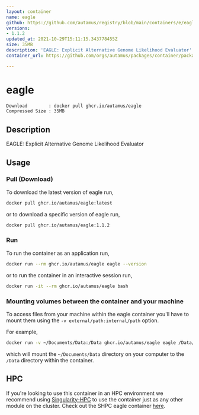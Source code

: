 ```yaml
---
layout: container
name: eagle
github: https://github.com/autamus/registry/blob/main/containers/e/eagle/spack.yaml
versions:
- 1.1.2
updated_at: 2021-10-29T15:11:15.343778455Z
size: 35MB
description: 'EAGLE: Explicit Alternative Genome Likelihood Evaluator'
container_url: https://github.com/orgs/autamus/packages/container/package/eagle

---
```

# eagle
```bash 
Download        : docker pull ghcr.io/autamus/eagle
Compressed Size : 35MB
```

## Description
EAGLE: Explicit Alternative Genome Likelihood Evaluator

## Usage
### Pull (Download)
To download the latest version of eagle run,

```bash
docker pull ghcr.io/autamus/eagle:latest
```

or to download a specific version of eagle run,

```bash
docker pull ghcr.io/autamus/eagle:1.1.2
```
### Run
To run the container as an application run,
```bash
docker run --rm ghcr.io/autamus/eagle eagle --version
```

or to run the container in an interactive session run,
```bash
docker run -it --rm ghcr.io/autamus/eagle bash
```

### Mounting volumes between the container and your machine
To access files from your machine within the eagle container you'll have to mount them using the `-v external/path:internal/path` option.

For example,
```bash
docker run -v ~/Documents/Data:/Data ghcr.io/autamus/eagle eagle /Data/myData.csv
```
which will mount the `~/Documents/Data` directory on your computer to the `/Data` directory within the container.

## HPC
If you're looking to use this container in an HPC environment we recommend using [Singularity-HPC](https://singularity-hpc.readthedocs.io) to use the container just as any other module on the cluster. Check out the SHPC eagle container [here](https://singularityhub.github.io/singularity-hpc/r/ghcr.io-autamus-eagle/).